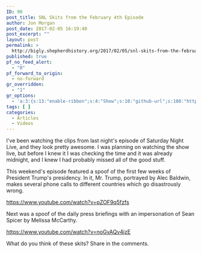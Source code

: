 ```yaml
---
ID: 90
post_title: SNL Skits from the February 4th Episode
author: Jon Morgan
post_date: 2017-02-05 16:19:40
post_excerpt: ""
layout: post
permalink: >
  http://bigly.shepherdhistory.org/2017/02/05/snl-skits-from-the-february-4th-episode/
published: true
pf_no_feed_alert:
  - "0"
pf_forward_to_origin:
  - no-forward
gr_overridden:
  - "1"
gr_options:
  - 'a:3:{s:13:"enable-ribbon";s:4:"Show";s:10:"github-url";s:108:"https://github.com/SenorBigly/Bigly/blob/master/_posts/2017-02-05-snl-skits-from-the-february-4th-episode.md";s:11:"ribbon-type";i:7;}'
tags: [ ]
categories:
  - Articles
  - Videos
---
```

I've been watching the clips from last night's episode of Saturday Night Live, and they look pretty awesome. I was planning on watching the show live, but before I knew it I was checking the time and it was already midnight, and I knew I had probably missed all of the good stuff.

This weekend's episode featured a spoof of the first few weeks of President Trump's presidency. In it, Mr. Trump, portrayed by Alec Baldwin, makes several phone calls to different countries which go disastrously wrong.

https://www.youtube.com/watch?v=pZOF9q5fzfs

Next was a spoof of the daily press briefings with an impersonation of Sean Spicer by Melissa McCarthy.

https://www.youtube.com/watch?v=noGvAQv4jzE

What do you think of these skits? Share in the comments.